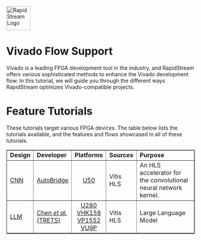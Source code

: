 <!--
Copyright (c) 2024 RapidStream Design Automation, Inc. and contributors.  All rights reserved.
The contributor(s) of this file has/have agreed to the RapidStream Contributor License Agreement.
-->

<img src="https://imagedelivery.net/AU8IzMTGgpVmEBfwPILIgw/1b565657-df33-41f9-f29e-0d539743e700/128" width="64px" alt="RapidStream Logo" />

# Vivado Flow Support


Vivado is a leading FPGA development tool in the industry, and RapidStream offers various sophisticated methods to enhance the Vivado development flow. In this tutorial, we will guide you through the different ways RapidStream optimizes Vivado-compatible projects.

# Feature Tutorials

These tutorials target various FPGA devices. The table below lists the tutorials available, and the features and flows showcased in all of these tutorials.

<table border="1" width="100%">
        <tr>
            <td ><strong>Design</strong></td>
            <td><strong>Developer</strong></td>
            <td><strong>Platforms</strong></td>
            <td><strong>Sources</strong></td>
            <td><strong>Purpose</strong></td>
        </tr>
        <tr>
            <td><a href="CNN">CNN</a></td>
            <td><a href="https://github.com/UCLA-VAST/AutoBridge">AutoBridge</a></td>
            <td align="center"> <a href="https://www.xilinx.com/products/boards-and-kits/alveo/u50.html"> U50 </a></td>
            <td>Vitis HLS</td>
            <td>An HLS accelerator for the convolutional neural network kernel.</td>
        </tr>
        <tr>
            <td><a href="LLM">LLM</a></td>
            <td><a href="https://dl.acm.org/doi/10.1145/3656177">Chen <i>et al.</i><br/>(TRETS)</a></a></td>
            <td align="center">
                <a href="https://www.xilinx.com/products/boards-and-kits/alveo/u280.html"> U280 </a><br>
                <a href="https://www.xilinx.com/products/boards-and-kits/alveo/u55c.html"> VHK158 </a><br>
                <a href="https://www.xilinx.com/products/boards-and-kits/alveo/u280.html"> VP1552 </a><br>
                <a href="https://www.xilinx.com/products/boards-and-kits/alveo/u250.html"> VU9P </a></td>
            <td>Vitis HLS</td>
            <td>Large Language Model</td>
</table>
